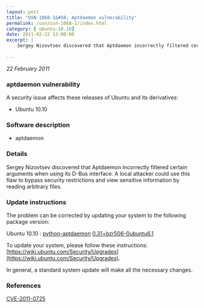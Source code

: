 ```yaml
---
layout: post
title: "USN-1068-1&#58; Aptdaemon vulnerability"
permalink: /usn/usn-1068-1/index.html
category: [ ubuntu-10.10]
date: 2011-02-22 12:00:00
excerpt: |
    Sergey Nizovtsev discovered that Aptdaemon incorrectly filtered certain arguments when using its D-Bus interface. A local attacker could use this flaw to bypass security restrictions and view sensitive information by reading arbitrary files. 
    
--- 
```

 
 

*22 February 2011*

### aptdaemon vulnerability

A security issue affects these releases of Ubuntu and its derivatives:

* Ubuntu 10.10

### Software description

* aptdaemon 

### Details

Sergey Nizovtsev discovered that Aptdaemon incorrectly filtered certain arguments when using its D-Bus interface. A local attacker could use this flaw to bypass security restrictions and view sensitive information by reading arbitrary files. 

### Update instructions

The problem can be corrected by updating your system to the following package version:

Ubuntu 10.10
 : [python-aptdaemon](https://launchpad.net/ubuntu/+source/aptdaemon) <span> [0.31+bzr506-0ubuntu6.1](https://launchpad.net/ubuntu/+source/aptdaemon/0.31+bzr506-0ubuntu6.1) </span> 

To update your system, please follow these instructions: [https://wiki.ubuntu.com/Security/Upgrades](https://wiki.ubuntu.com/Security/Upgrades).

In general, a standard system update will make all the necessary changes. 

### References

 
 [CVE-2011-0725](http://people.ubuntu.com/~ubuntu-security/cve/CVE-2011-0725)
 

